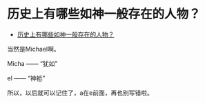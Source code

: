 # 历史上有哪些如神一般存在的人物？

- [历史上有哪些如神一般存在的人物？](https://www.zhihu.com/question/302114868/answer/587671863)


当然是Michael啊。

Micha —— “犹如”

el —— “神袛”

所以，以后就可以记住了，a在e前面，再也别写错啦。